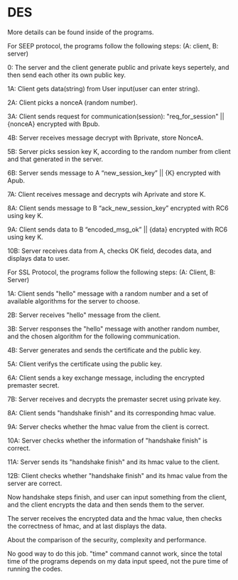 DES
===
More details can be found inside of the programs.

For SEEP protocol, the programs follow the following steps:
(A: client, B: server)

0: The server and the client generate public and private keys sepertely, and then send each other its own public key.

1A: Client gets data(string) from User input(user can enter string).

2A: Client picks a nonceA (random number).

3A: Client sends request for communication(session): "req_for_session" || {nonceA} encrypted with Bpub.

4B: Server receives message decrypt with Bprivate, store NonceA.

5B: Server picks session key K, according to the random number from client and that generated in the server.

6B: Server sends message to A “new_session_key” || {K} encrypted with Apub.

7A: Client receives message and decrypts wih Aprivate and store K.

8A: Client sends message to B “ack_new_session_key” encrypted with RC6 using key K.

9A: Client sends data to B “encoded_msg_ok” || {data} encrypted with RC6 using key K.

10B: Server receives data from A, checks OK field, decodes data, and displays data to user.


For SSL Protocol, the programs follow the following steps:
(A: Client, B: Server)

1A: Client sends "hello" message with a random number and a set of available algorithms for the server to choose.

2B: Server receives "hello" message from the client.

3B: Server responses the "hello" message with another random number, and the chosen algorithm for the following communication.

4B: Server generates and sends the certificate and the public key.

5A: Client verifys the certificate using the public key.

6A: Client sends a key exchange message, including the encrypted premaster secret.

7B: Server receives and decrypts the premaster secret using private key.

8A: Client sends "handshake finish" and its corresponding hmac value.

9A: Server checks whether the hmac value from the client is correct.

10A: Server checks whether the information of "handshake finish" is correct.

11A: Server sends its "handshake finish" and its hmac value to the client.

12B: Client checks whether "handshake finish" and its hmac value from the server are correct.

Now handshake steps finish, and user can input something from the client, and the client encrypts the data and then sends them to the server.

The server receives the encrypted data and the hmac value, then checks the correctness of hmac, and at last displays the data.

About the comparison of the security, complexity and performance.

No good way to do this job. "time" command cannot work, since the total time of the programs depends on my data input speed, not the pure time of running the codes.
